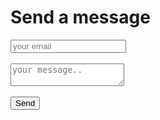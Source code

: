 
<h1>Send a message</h1>
<form
  action="https://formspree.io/f/xoqoykgp"
  method="POST"
>
  <label>
  <input type="email" placeholder="your email" name="email">
  </label><br><br>
  <label>
 <textarea placeholder="your message.."name="Your Message"></textarea>
  </label><br><br>
  <button type="submit">Send</button>
</form>
  
